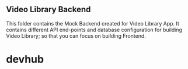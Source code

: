 ## Video Library Backend

This folder contains the Mock Backend created for Video Library App. It contains different API end-points and database configuration for building Video Library; so that you can focus on building Frontend.
# devhub
